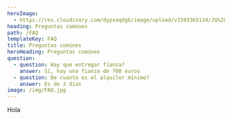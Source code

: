 ```yaml
---
heroImage:
  - https://res.cloudinary.com/dypxaqdgb/image/upload/v1593365134/JG%20Camper/Ocean%20test/F0EEEDB0-F5EE-44FA-AB8C-A669A570EE88_h0vipr.jpg
heading: Preguntas comúnes
path: /FAQ
templateKey: FAQ
title: Preguntas comúnes
heroHeading: Preguntas comúnes
question:
  - question: Hay que entregar fianza?
    answer: Sí, hay una fianza de 700 euros
  - question: De cuanto es el alquiler mínimo?
    answer: Es de 3 días
image: /img/FAQ.jpg
---
```

Hola